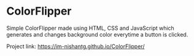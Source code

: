 # ColorFlipper
Simple ColorFlipper made using HTML, CSS and JavaScript which generates and changes background color everytime a button is clicked.

Project link:  https://im-nishantg.github.io/ColorFlipper/
